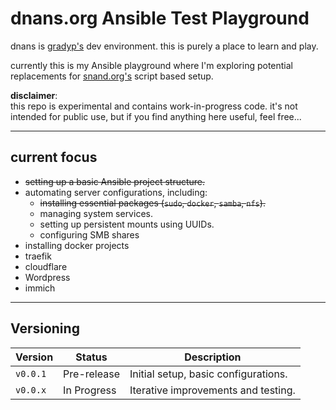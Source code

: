 # dnans.org Ansible Test Playground

dnans is [gradyp's](https://www.gradyp.com) dev environment. this is purely a place to learn and play.

currently this is my Ansible playground where I'm exploring potential replacements for [snand.org's](https://snand.org) script based setup.

**disclaimer**:  
this repo is experimental and contains work-in-progress code.  it's not intended for public use, but if you find anything here useful, feel free...

---

## current focus

- ~~setting up a basic Ansible project structure.~~
- automating server configurations, including:
  - ~~installing essential packages (`sudo`, `docker`, `samba`, `nfs`).~~
  - managing system services.
  - setting up persistent mounts using UUIDs.
  - configuring SMB shares
- installing docker projects
 - traefik
 - cloudflare
 - Wordpress
 - immich

---

## Versioning

| Version   | Status        | Description                      |
|-----------|---------------|----------------------------------|
| `v0.0.1`  | Pre-release   | Initial setup, basic configurations. |
| `v0.0.x`  | In Progress   | Iterative improvements and testing. |

